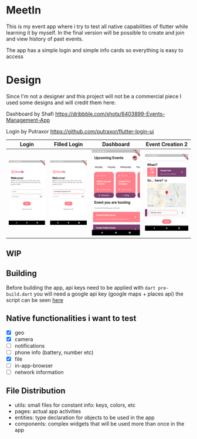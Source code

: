 # MeetIn

This is my event app where i try to test all native capabilities of flutter while learning it by myself.
In the final version will be possible to create and join and view history of past events.

The app has a simple login and simple info cards so everything is easy to access

# Design
Since I'm not a designer and this project will not be a commercial piece I used some designs and will credit them here:

Dashboard by Shafi https://dribbble.com/shots/6403899-Events-Management-App

Login by Putraxor https://github.com/putraxor/flutter-login-ui

Login                      | Filled Login               | Dashboard                 | Event Creation 2
:-------------------------:|:--------------------------:|:-------------------------:|:-------------------------:
![](./presentation/1.png)  |  ![](./presentation/2.png) | ![](./presentation/3.png) | ![](./presentation/5.png)

## WIP
## Building

Before building the app, api keys need to be applied with `dart pre-build.dart` you will need a google api key (google maps + places api) the script can be seen [here](./pre-build.dart)

## Native functionalities i want to test

- [x] geo
- [x] camera
- [ ] notifications
- [ ] phone info (battery, number etc)
- [x] file
- [ ] in-app-browser
- [ ] network information

## File Distribution

- utils: small files for constant info: keys, colors, etc
- pages: actual app activities
- entities: type declaration for objects to be used in the app
- components: complex widgets that will be used more than once in the app
